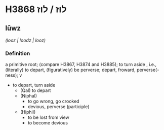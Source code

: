 # H3868 לוּז / לוז

## lûwz

_(looz | loodz | looz)_

### Definition

a primitive root; (compare H3867, H3874 and H3885); to turn aside , i.e., (literally) to depart, (figuratively) be perverse; depart, froward, perverse(-ness); v

- to depart, turn aside
  - (Qal) to depart
  - (Niphal)
    - to go wrong, go crooked
    - devious, perverse (participle)
  - (Hiphil)
    - to be lost from view
    - to become devious
